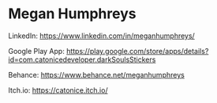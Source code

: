 # Megan Humphreys
LinkedIn: https://www.linkedin.com/in/meganhumphreys/

Google Play App: https://play.google.com/store/apps/details?id=com.catonicedeveloper.darkSoulsStickers

Behance: https://www.behance.net/meganhumphreys

Itch.io: https://catonice.itch.io/


